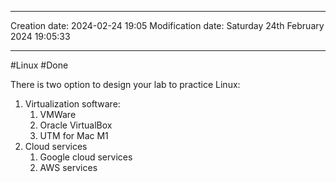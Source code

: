 

----
Creation date: 2024-02-24 19:05
Modification date: Saturday 24th February 2024 19:05:33

----

#Linux 
#Done 

There is two option to design your lab to practice Linux:
1. Virtualization software:
	1. VMWare
	2. Oracle VirtualBox
	3. UTM for Mac M1
2. Cloud services
	1. Google cloud services
	2. AWS services